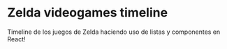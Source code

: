 # Zelda videogames timeline

Timeline de los juegos de Zelda haciendo uso de listas y componentes en React!
